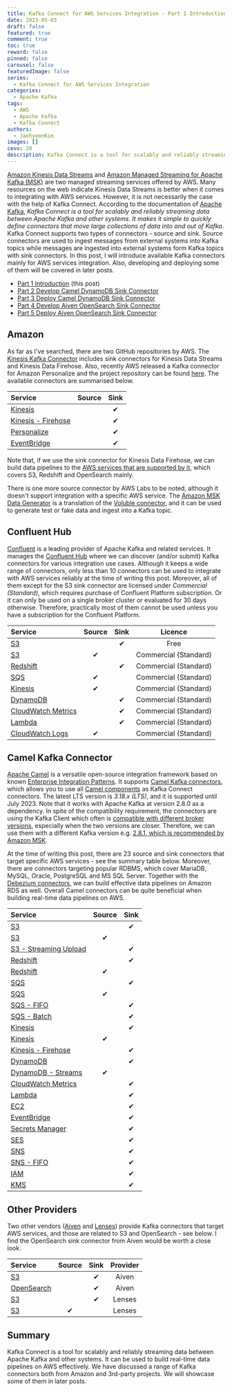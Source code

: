 ```yaml
---
title: Kafka Connect for AWS Services Integration - Part 1 Introduction
date: 2023-05-03
draft: false
featured: true
comment: true
toc: true
reward: false
pinned: false
carousel: false
featuredImage: false
series:
  - Kafka Connect for AWS Services Integration
categories:
  - Apache Kafka
tags: 
  - AWS
  - Apache Kafka
  - Kafka Connect
authors:
  - JaehyeonKim
images: []
cevo: 28
description: Kafka Connect is a tool for scalably and reliably streaming data between Apache Kafka and other systems. It can be used to build real-time data pipeline on AWS effectively. In this post, I will introduce available Kafka connectors mainly for AWS services integration. Also, developing and deploying some of them will be covered in later posts.
---
```


[Amazon Kinesis Data Streams](https://aws.amazon.com/kinesis/data-streams/) and [Amazon Managed Streaming for Apache Kafka (MSK)](https://aws.amazon.com/msk/) are two managed streaming services offered by AWS. Many resources on the web indicate Kinesis Data Streams is better when it comes to integrating with AWS services. However, it is not necessarily the case with the help of Kafka Connect. According to the documentation of [Apache Kafka](https://kafka.apache.org/documentation/#connect), *Kafka Connect is a tool for scalably and reliably streaming data between Apache Kafka and other systems. It makes it simple to quickly define connectors that move large collections of data into and out of Kafka*. Kafka Connect supports two types of connectors - source and sink. Source connectors are used to ingest messages from external systems into Kafka topics while messages are ingested into external systems form Kafka topics with sink connectors. In this post, I will introduce available Kafka connectors mainly for AWS services integration. Also, developing and deploying some of them will be covered in later posts.

* [Part 1 Introduction](#) (this post)
* [Part 2 Develop Camel DynamoDB Sink Connector](/blog/2023-06-04-kafka-connect-for-aws-part-2)
* [Part 3 Deploy Camel DynamoDB Sink Connector](/blog/2023-07-03-kafka-connect-for-aws-part-3)
* [Part 4 Develop Aiven OpenSearch Sink Connector](/blog/2023-10-23-kafka-connect-for-aws-part-4)
* [Part 5 Deploy Aiven OpenSearch Sink Connector](/blog/2023-10-30-kafka-connect-for-aws-part-5)

## Amazon

As far as I've searched, there are two GitHub repositories by AWS. The [Kinesis Kafka Connector](https://github.com/awslabs/kinesis-kafka-connector) includes sink connectors for Kinesis Data Streams and Kinesis Data Firehose. Also, recently AWS released a Kafka connector for Amazon Personalize and the project repository can be found [here](https://github.com/aws/personalize-kafka-connector). The available connectors are summarised below.

|Service|Source|Sink|
|:------|:-----:|:---:|
|[Kinesis](https://github.com/awslabs/kinesis-kafka-connector)||✔|
|[Kinesis - Firehose](https://github.com/awslabs/kinesis-kafka-connector)||✔|
|[Personalize](https://github.com/aws/personalize-kafka-connector)||✔|
|[EventBridge](https://github.com/awslabs/eventbridge-kafka-connector)||✔|

Note that, if we use the sink connector for Kinesis Data Firehose, we can build data pipelines to the [AWS services that are supported by it](https://docs.aws.amazon.com/firehose/latest/dev/create-name.html), which covers S3, Redshift and OpenSearch mainly. 

There is one more source connector by AWS Labs to be noted, although it doesn't support integration with a specific AWS service. The [Amazon MSK Data Generator](https://github.com/awslabs/amazon-msk-data-generator) is a translation of the [Voluble connector](https://github.com/MichaelDrogalis/voluble), and it can be used to generate test or fake data and ingest into a Kafka topic.

## Confluent Hub

[Confluent](https://www.confluent.io/) is a leading provider of Apache Kafka and related services. It manages the [Confluent Hub](https://www.confluent.io/hub/) where we can discover (and/or submit) Kafka connectors for various integration use cases. Although it keeps a wide range of connectors, only less than 10 connectors can be used to integrate with AWS services reliably at the time of writing this post. Moreover, all of them except for the S3 sink connector are licensed under *Commercial (Standard)*, which requires purchase of Confluent Platform subscription. Or it can only be used on a single broker cluster or evaluated for 30 days otherwise. Therefore, practically most of them cannot be used unless you have a subscription for the Confluent Platform.

|Service|Source|Sink|Licence|
|:------|:-----:|:---:|:------:|
|[S3](https://www.confluent.io/hub/confluentinc/kafka-connect-s3)||✔|Free|
|[S3](https://www.confluent.io/hub/confluentinc/kafka-connect-s3-source)|✔||Commercial (Standard)|
|[Redshift](https://www.confluent.io/hub/confluentinc/kafka-connect-aws-redshift)||✔|Commercial (Standard)|
|[SQS](https://www.confluent.io/hub/confluentinc/kafka-connect-sqs)|✔||Commercial (Standard)|
|[Kinesis](https://www.confluent.io/hub/confluentinc/kafka-connect-kinesis)|✔||Commercial (Standard)|
|[DynamoDB](https://www.confluent.io/hub/confluentinc/kafka-connect-aws-dynamodb)||✔|Commercial (Standard)|
|[CloudWatch Metrics](https://www.confluent.io/hub/confluentinc/kafka-connect-aws-cloudwatch-metrics)||✔|Commercial (Standard)|
|[Lambda](https://www.confluent.io/hub/confluentinc/kafka-connect-aws-lambda/)||✔|Commercial (Standard)|
|[CloudWatch Logs](https://www.confluent.io/hub/confluentinc/kafka-connect-aws-cloudwatch-logs)|✔||Commercial (Standard)|

## Camel Kafka Connector

[Apache Camel](https://camel.apache.org/manual/faq/what-is-camel.html) is a versatile open-source integration framework based on known [Enterprise Integration Patterns](https://camel.apache.org/components/3.20.x/eips/enterprise-integration-patterns.html). It supports [Camel Kafka connectors](https://camel.apache.org/camel-kafka-connector/latest/index.html), which allows you to use all [Camel components](https://camel.apache.org/components/3.20.x/index.html) as Kafka Connect connectors. The latest LTS version is *3.18.x (LTS)*, and it is supported until July 2023. Note that it works with Apache Kafka at version 2.8.0 as a dependency. In spite of the compatibility requirement, the connectors are using the Kafka Client which often is [compatible with different broker versions](https://github.com/apache/camel-kafka-connector/issues/1525), especially when the two versions are closer. Therefore, we can use them with a different Kafka version e.g. [2.8.1, which is recommended by Amazon MSK](https://docs.aws.amazon.com/msk/latest/developerguide/supported-kafka-versions.html).

At the time of writing this post, there are 23 source and sink connectors that target specific AWS services - see the summary table below. Moreover, there are connectors targeting popular RDBMS, which cover MariaDB, MySQL, Oracle, PostgreSQL and MS SQL Server. Together with the [Debezium connectors](https://debezium.io/), we can build effective data pipelines on Amazon RDS as well. Overall Camel connectors can be quite beneficial when building real-time data pipelines on AWS. 

|Service|Source|Sink|
|:------|:-----:|:---:|
|[S3](https://camel.apache.org/camel-kafka-connector/latest/reference/connectors/camel-aws-s3-sink-kafka-sink-connector.html)||✔|
|[S3](https://camel.apache.org/camel-kafka-connector/latest/reference/connectors/camel-aws-s3-source-kafka-source-connector.html)|✔||
|[S3 - Streaming Upload](https://camel.apache.org/camel-kafka-connector/latest/reference/connectors/camel-aws-s3-streaming-upload-sink-kafka-sink-connector.html)||✔|
|[Redshift](https://camel.apache.org/camel-kafka-connector/latest/reference/connectors/camel-aws-redshift-sink-kafka-sink-connector.html)||✔|
|[Redshift](https://camel.apache.org/camel-kafka-connector/latest/reference/connectors/camel-aws-redshift-source-kafka-source-connector.html)|✔||
|[SQS](https://camel.apache.org/camel-kafka-connector/latest/reference/connectors/camel-aws-sqs-sink-kafka-sink-connector.html)||✔|
|[SQS](https://camel.apache.org/camel-kafka-connector/latest/reference/connectors/camel-aws-sqs-source-kafka-source-connector.html)|✔||
|[SQS - FIFO](https://camel.apache.org/camel-kafka-connector/latest/reference/connectors/camel-aws-sqs-fifo-sink-kafka-sink-connector.html)||✔|
|[SQS - Batch](https://camel.apache.org/camel-kafka-connector/latest/reference/connectors/camel-aws-sqs-batch-sink-kafka-sink-connector.html)||✔|
|[Kinesis](https://camel.apache.org/camel-kafka-connector/latest/reference/connectors/camel-aws-kinesis-sink-kafka-sink-connector.html)||✔|
|[Kinesis](https://camel.apache.org/camel-kafka-connector/latest/reference/connectors/camel-aws-kinesis-source-kafka-source-connector.html)|✔||
|[Kinesis - Firehose](https://camel.apache.org/camel-kafka-connector/latest/reference/connectors/camel-aws-kinesis-firehose-sink-kafka-sink-connector.html)||✔|
|[DynamoDB](https://camel.apache.org/camel-kafka-connector/latest/reference/connectors/camel-aws-ddb-sink-kafka-sink-connector.html)||✔|
|[DynamoDB - Streams](https://camel.apache.org/camel-kafka-connector/latest/reference/connectors/camel-aws-ddb-streams-source-kafka-source-connector.html)|✔||
|[CloudWatch Metrics](https://camel.apache.org/camel-kafka-connector/latest/reference/connectors/camel-aws-cloudwatch-sink-kafka-sink-connector.html)||✔|
|[Lambda](https://camel.apache.org/camel-kafka-connector/latest/reference/connectors/camel-aws-lambda-sink-kafka-sink-connector.html)||✔|
|[EC2](https://camel.apache.org/camel-kafka-connector/latest/reference/connectors/camel-aws-ec2-sink-kafka-sink-connector.html)||✔|
|[EventBridge](https://camel.apache.org/camel-kafka-connector/latest/reference/connectors/camel-aws-eventbridge-sink-kafka-sink-connector.html)||✔|
|[Secrets Manager](https://camel.apache.org/camel-kafka-connector/latest/reference/connectors/camel-aws-secrets-manager-sink-kafka-sink-connector.html)||✔|
|[SES](https://camel.apache.org/camel-kafka-connector/latest/reference/connectors/camel-aws-ses-sink-kafka-sink-connector.html)||✔|
|[SNS](https://camel.apache.org/camel-kafka-connector/latest/reference/connectors/camel-aws-sns-sink-kafka-sink-connector.html)||✔|
|[SNS - FIFO](https://camel.apache.org/camel-kafka-connector/latest/reference/connectors/camel-aws-sns-fifo-sink-kafka-sink-connector.html)||✔|
|[IAM](https://camel.apache.org/camel-kafka-connector/latest/reference/connectors/camel-aws2-iam-kafka-sink-connector.html)||✔|
|[KMS](https://camel.apache.org/camel-kafka-connector/latest/reference/connectors/camel-aws2-kms-kafka-sink-connector.html)||✔|

## Other Providers

Two other vendors ([Aiven](https://aiven.io/) and [Lenses](https://lenses.io/)) provide Kafka connectors that target AWS services, and those are related to S3 and OpenSearch - see below. I find the OpenSearch sink connector from Aiven would be worth a close look.

|Service|Source|Sink|Provider|
|:------|:-----:|:---:|:---:|
|[S3](https://docs.aiven.io/docs/products/kafka/kafka-connect/howto/s3-sink-connector-aiven)||✔|Aiven|
|[OpenSearch](https://docs.aiven.io/docs/products/kafka/kafka-connect/howto/opensearch-sink)||✔|Aiven|
|[S3](https://docs.lenses.io/5.1/connectors/sinks/s3sinkconnector/)||✔|Lenses|
|[S3](https://docs.lenses.io/5.1/connectors/sources/s3sourceconnector/)|✔||Lenses|

## Summary

Kafka Connect is a tool for scalably and reliably streaming data between Apache Kafka and other systems. It can be used to build real-time data pipelines on AWS effectively. We have discussed a range of Kafka connectors both from Amazon and 3rd-party projects. We will showcase some of them in later posts.
